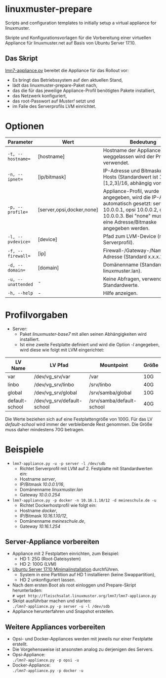 # linuxmuster-prepare

Scripts and configuration templates to initially setup a virtual appliance for linuxmuster.

Skripte und Konfigurationsvorlagen für die Vorbereitung einer virtuellen Appliance für linuxmuster.net auf Basis von Ubuntu Server 17.10.

## Das Skript

[lmn7-appliance.py](http://fleischsalat.linuxmuster.org/lmn7/lmn7-appliance.py) bereitet die Appliance für das Rollout vor:
- Es bringt das Betriebssystem auf den aktuellen Stand,
- lädt das linuxmuster-prepare-Paket nach,
- das die für das jeweilige Appliance-Profil benötigten Pakete installiert,
- das Netzwerk konfiguriert,
- das root-Passwort auf _Muster!_ setzt und
- im Falle des Serverprofils LVM einrichtet.

# Optionen
Parameter | Wert | Bedeutung  
----------|------|----------  
`-t, --hostname=` | [hostname] | Hostname der Appliance, falls weggelassen wird der Profilname verwendet.  
`-n, --ipnet=` | [ip/bitmask] | IP-Adresse und Bitmaske des Hosts (Standardwert ist 10.0.0.[1,2,3]/16, abhängig vom Profil).  
`-p, --profile=` | [server,opsi,docker,none] | Appliance-Profil, wurde -n nicht angegeben, wird die IP-Adresse automatisch gesetzt: server 10.0.0.1, opsi 10.0.0.2, docker 10.0.0.3. Bei "none" muss mit -n eine Adresse/Bitmaske angegeben werden.  
`-l, --pvdevice=` | [device] | Pfad zum LVM-Device (nur bei Serverprofil).  
`-f, --firewall=` | [ip] | Firewall-/Gateway-/Nameserver-Adresse (Standard x.x.x.254).  
`-d, --domain=` | [domain] | Domänenname (Standard: linuxmuster.lan).  
`-u, --unattended` | - | Keine Abfragen, verwende Standardwerte.  
`-h, --help` | - | Hilfe anzeigen.  

# Profilvorgaben
- Server:  
  - Paket _linuxmuster-base7_ mit allen seinen Abhängigkeiten wird installiert.
  - Ist eine zweite Festplatte definiert und wird die Option _-l_ angegeben, wird diese wie folgt mit LVM eingerichtet:  

LV Name | LV Pfad | Mountpoint | Größe  
--------|---------|------------|------  
var | /dev/vg_srv/var | /var | 10G  
linbo | /dev/vg_srv/linbo | /srv/linbo | 40G  
global | /dev/vg_srv/global | /srv/samba/global | 10G  
default-school | /dev/vg_srv/default-school | /srv/samba/default-school | 40G  

Die Werte beziehen sich auf eine Festplattengröße von 100G. Für das LV _default-school_ wird immer der verbleibende Rest genommen. Die Größe muss daher mindestens 70G betragen.

# Beispiele  
- `lmn7-appliance.py -u -p server -l /dev/sdb`  
  - Richtet Serverprofil mit LVM auf 2. Festplatte mit Standardwerten ein:
  - Hostname _server_,
  - IP/Bitmask _10.0.0.1/16_,
  - Domänenname _linuxmuster.lan_
  - Gateway _10.0.0.254_
- `lmn7-appliance.py -p docker -n 10.16.1.10/12 -d meineschule.de -u`
  - Richtet Dockerhostprofil wie folgt ein:
  - Hostname _docker_,
  - IP/Bitmask _10.16.1.10/12_,
  - Domänenname _meineschule.de_,
  - Gateway _10.16.1.254_

## Server-Appliance vorbereiten
- Appliance mit 2 Festplatten einrichten, zum Beispiel:  
  - HD 1: 25G (Root-Dateisystem)
  - HD 2: 100G (LVM)
- [Ubuntu Server 17.10 Minimalinstallation](https://www.howtoforge.com/tutorial/ubuntu-minimal-server-install/) durchführen.  
  - System in eine Partition auf HD 1 installieren (keine Swappartition),
  - HD 2 unkonfiguriert lassen.
- Nach dem ersten Boot als root einloggen und Prepare-Skript herunterladen:  
`# wget http://fleischsalat.linuxmuster.org/lmn7/lmn7-appliance.py`
- Skript ausführbar machen und starten:  
`./lmn7-appliance.py -p server -u -l /dev/sdb`  
- Appliance herunterfahren und Snapshot erstellen.  

## Weitere Appliances vorbereiten

- Opsi- und Docker-Appliances werden mit jeweils nur einer Festplatte erstellt.  
- Die Vorgehensweise ist ansonsten analog zu derjenigen des Servers.
- Opsi-Appliance:  
`./lmn7-appliance.py -p opsi -u`
- Docker-Appliance:  
`./lmn7-appliance.py -p docker -u`  
